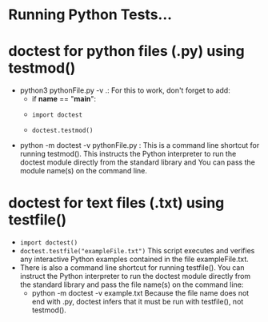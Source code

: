 # Running Python Tests...

# doctest for python files (.py) using testmod()
- python3 pythonFile.py -v .: For this to work, don't forget to add:
	- if __name__ == "__main__":
	-     import doctest
	-     doctest.testmod()
- python -m doctest -v pythonFile.py : This is a command line shortcut for running testmod(). This instructs the Python interpreter to run the doctest module directly from the standard library and You can pass the module name(s) on the command line.

# doctest for text files (.txt) using testfile()
-	`import doctest()`
- 	`doctest.testfile("exampleFile.txt")`
	This script executes and verifies any interactive Python examples contained in the file exampleFile.txt.
- There is also a command line shortcut for running testfile(). You can instruct the Python interpreter to run the doctest module directly from the standard library and pass the file name(s) on the command line:
	- python -m doctest -v example.txt
    Because the file name does not end with .py, doctest infers that it must be run with testfile(), not testmod().
